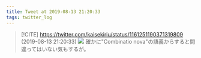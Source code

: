 ```yaml
---
title: Tweet at 2019-08-13 21:20:33
tags: twitter_log
---
```


> [!CITE] https://twitter.com/kaisekiriu/status/1161251190371319809 (2019-08-13 21:20:33)
> ![](https://twitter.com/kaisekiriu/status/1161251190371319809)
> 確かに"Combinatio nova"の語義からすると間違ってはいない気もするが。
